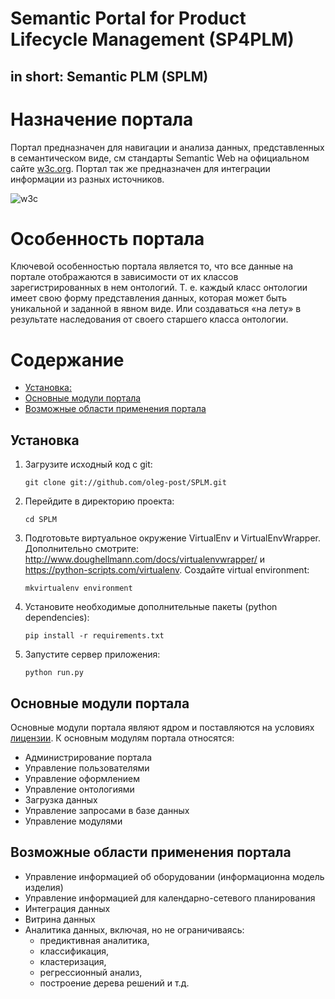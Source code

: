 # Semantic Portal for Product Lifecycle Management (SP4PLM) 
## in short: Semantic PLM (SPLM)

# Назначение портала

Портал предназначен для навигации и анализа данных, представленных в семантическом виде, см стандарты Semantic Web на официальном сайте [w3c.org](https://www.w3.org/standards/semanticweb/). Портал так же предназначен для интеграции информации из разных источников.

![w3c](https://www.w3.org/Icons/SW/sw-horz-w3c.png)

# Особенность портала

Ключевой особенностью портала является то, что все данные на портале отображаются в зависимости от их классов зарегистрированных в нем онтологий. Т. е. каждый класс онтологии имеет свою форму представления данных, которая может быть уникальной и заданной в явном виде. Или создаваться «на лету» в результате наследования от своего старшего класса онтологии. 

# Содержание

- [Установка:](#1)
- [Основные модули портала](#3) 
- [Возможные области применения портала](#4)

<a name="1"></a>
## Установка

1) Загрузите исходный код с git:
    ```
    git clone git://github.com/oleg-post/SPLM.git
    ```
2) Перейдите в директорию проекта:
    ```
    cd SPLM
    ```
3) Подготовьте виртуальное окружение VirtualEnv и VirtualEnvWrapper. Дополнительно смотрите: http://www.doughellmann.com/docs/virtualenvwrapper/ и https://python-scripts.com/virtualenv. Создайте virtual environment:
    ```
    mkvirtualenv environment
    ```
4) Установите необходимые дополнительные пакеты (python dependencies):
    ```
    pip install -r requirements.txt
    ```
5) Запустите сервер приложения:
    ```
    python run.py
    ```
<a name="3"></a>
## Основные модули портала
Основные модули портала являют ядром и поставляются на условиях [лицензии](LICENSE). К основным модулям портала относятся:
- Администрирование портала
- Управление пользователями
- Управление оформлением 
- Управление онтологиями
- Загрузка данных
- Управление запросами в базе данных
- Управление модулями

<a name="4"></a>
## Возможные области применения портала
- Управление информацией об оборудовании (информационна модель изделия)
- Управление информацией для календарно-сетевого планирования
- Интеграция данных
- Витрина данных
- Аналитика данных, включая, но не ограничиваясь:
  - предиктивная аналитика, 
  - классификация, 
  - кластеризация, 
  - регрессионный анализ, 
  - построение дерева решений и т.д.

